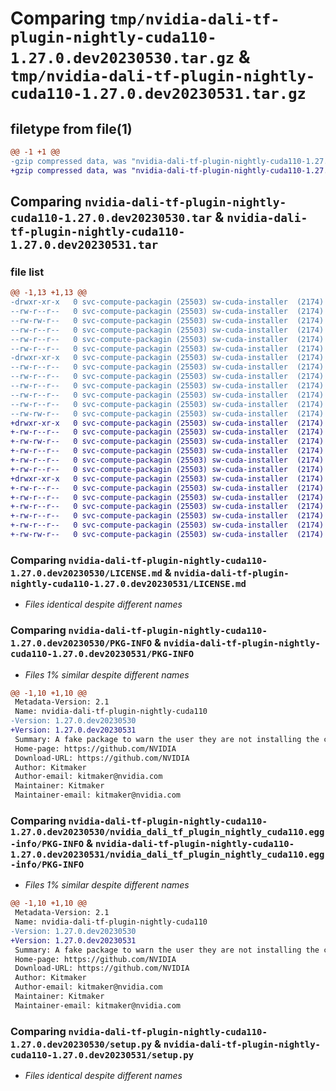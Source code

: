 # Comparing `tmp/nvidia-dali-tf-plugin-nightly-cuda110-1.27.0.dev20230530.tar.gz` & `tmp/nvidia-dali-tf-plugin-nightly-cuda110-1.27.0.dev20230531.tar.gz`

## filetype from file(1)

```diff
@@ -1 +1 @@
-gzip compressed data, was "nvidia-dali-tf-plugin-nightly-cuda110-1.27.0.dev20230530.tar", last modified: Tue May 30 16:43:31 2023, max compression
+gzip compressed data, was "nvidia-dali-tf-plugin-nightly-cuda110-1.27.0.dev20230531.tar", last modified: Wed May 31 13:03:28 2023, max compression
```

## Comparing `nvidia-dali-tf-plugin-nightly-cuda110-1.27.0.dev20230530.tar` & `nvidia-dali-tf-plugin-nightly-cuda110-1.27.0.dev20230531.tar`

### file list

```diff
@@ -1,13 +1,13 @@
-drwxr-xr-x   0 svc-compute-packagin (25503) sw-cuda-installer  (2174)        0 2023-05-30 16:43:31.011732 nvidia-dali-tf-plugin-nightly-cuda110-1.27.0.dev20230530/
--rw-r--r--   0 svc-compute-packagin (25503) sw-cuda-installer  (2174)      469 2023-05-30 16:43:30.000000 nvidia-dali-tf-plugin-nightly-cuda110-1.27.0.dev20230530/ERROR.txt
--rw-rw-r--   0 svc-compute-packagin (25503) sw-cuda-installer  (2174)    11336 2023-05-24 10:07:51.000000 nvidia-dali-tf-plugin-nightly-cuda110-1.27.0.dev20230530/LICENSE.md
--rw-r--r--   0 svc-compute-packagin (25503) sw-cuda-installer  (2174)       37 2023-05-30 16:43:30.000000 nvidia-dali-tf-plugin-nightly-cuda110-1.27.0.dev20230530/PACKAGE_NAME
--rw-r--r--   0 svc-compute-packagin (25503) sw-cuda-installer  (2174)     1708 2023-05-30 16:43:31.011732 nvidia-dali-tf-plugin-nightly-cuda110-1.27.0.dev20230530/PKG-INFO
--rw-r--r--   0 svc-compute-packagin (25503) sw-cuda-installer  (2174)      316 2023-05-30 16:43:30.000000 nvidia-dali-tf-plugin-nightly-cuda110-1.27.0.dev20230530/README.rst
-drwxr-xr-x   0 svc-compute-packagin (25503) sw-cuda-installer  (2174)        0 2023-05-30 16:43:31.011732 nvidia-dali-tf-plugin-nightly-cuda110-1.27.0.dev20230530/nvidia_dali_tf_plugin_nightly_cuda110.egg-info/
--rw-r--r--   0 svc-compute-packagin (25503) sw-cuda-installer  (2174)     1708 2023-05-30 16:43:30.000000 nvidia-dali-tf-plugin-nightly-cuda110-1.27.0.dev20230530/nvidia_dali_tf_plugin_nightly_cuda110.egg-info/PKG-INFO
--rw-r--r--   0 svc-compute-packagin (25503) sw-cuda-installer  (2174)      297 2023-05-30 16:43:31.000000 nvidia-dali-tf-plugin-nightly-cuda110-1.27.0.dev20230530/nvidia_dali_tf_plugin_nightly_cuda110.egg-info/SOURCES.txt
--rw-r--r--   0 svc-compute-packagin (25503) sw-cuda-installer  (2174)        1 2023-05-30 16:43:30.000000 nvidia-dali-tf-plugin-nightly-cuda110-1.27.0.dev20230530/nvidia_dali_tf_plugin_nightly_cuda110.egg-info/dependency_links.txt
--rw-r--r--   0 svc-compute-packagin (25503) sw-cuda-installer  (2174)       22 2023-05-30 16:43:30.000000 nvidia-dali-tf-plugin-nightly-cuda110-1.27.0.dev20230530/nvidia_dali_tf_plugin_nightly_cuda110.egg-info/top_level.txt
--rw-r--r--   0 svc-compute-packagin (25503) sw-cuda-installer  (2174)       38 2023-05-30 16:43:31.011732 nvidia-dali-tf-plugin-nightly-cuda110-1.27.0.dev20230530/setup.cfg
--rw-rw-r--   0 svc-compute-packagin (25503) sw-cuda-installer  (2174)     4560 2023-05-24 10:07:51.000000 nvidia-dali-tf-plugin-nightly-cuda110-1.27.0.dev20230530/setup.py
+drwxr-xr-x   0 svc-compute-packagin (25503) sw-cuda-installer  (2174)        0 2023-05-31 13:03:28.929705 nvidia-dali-tf-plugin-nightly-cuda110-1.27.0.dev20230531/
+-rw-r--r--   0 svc-compute-packagin (25503) sw-cuda-installer  (2174)      469 2023-05-31 13:03:28.000000 nvidia-dali-tf-plugin-nightly-cuda110-1.27.0.dev20230531/ERROR.txt
+-rw-rw-r--   0 svc-compute-packagin (25503) sw-cuda-installer  (2174)    11336 2023-05-24 10:07:51.000000 nvidia-dali-tf-plugin-nightly-cuda110-1.27.0.dev20230531/LICENSE.md
+-rw-r--r--   0 svc-compute-packagin (25503) sw-cuda-installer  (2174)       37 2023-05-31 13:03:28.000000 nvidia-dali-tf-plugin-nightly-cuda110-1.27.0.dev20230531/PACKAGE_NAME
+-rw-r--r--   0 svc-compute-packagin (25503) sw-cuda-installer  (2174)     1708 2023-05-31 13:03:28.929705 nvidia-dali-tf-plugin-nightly-cuda110-1.27.0.dev20230531/PKG-INFO
+-rw-r--r--   0 svc-compute-packagin (25503) sw-cuda-installer  (2174)      316 2023-05-31 13:03:28.000000 nvidia-dali-tf-plugin-nightly-cuda110-1.27.0.dev20230531/README.rst
+drwxr-xr-x   0 svc-compute-packagin (25503) sw-cuda-installer  (2174)        0 2023-05-31 13:03:28.929705 nvidia-dali-tf-plugin-nightly-cuda110-1.27.0.dev20230531/nvidia_dali_tf_plugin_nightly_cuda110.egg-info/
+-rw-r--r--   0 svc-compute-packagin (25503) sw-cuda-installer  (2174)     1708 2023-05-31 13:03:28.000000 nvidia-dali-tf-plugin-nightly-cuda110-1.27.0.dev20230531/nvidia_dali_tf_plugin_nightly_cuda110.egg-info/PKG-INFO
+-rw-r--r--   0 svc-compute-packagin (25503) sw-cuda-installer  (2174)      297 2023-05-31 13:03:28.000000 nvidia-dali-tf-plugin-nightly-cuda110-1.27.0.dev20230531/nvidia_dali_tf_plugin_nightly_cuda110.egg-info/SOURCES.txt
+-rw-r--r--   0 svc-compute-packagin (25503) sw-cuda-installer  (2174)        1 2023-05-31 13:03:28.000000 nvidia-dali-tf-plugin-nightly-cuda110-1.27.0.dev20230531/nvidia_dali_tf_plugin_nightly_cuda110.egg-info/dependency_links.txt
+-rw-r--r--   0 svc-compute-packagin (25503) sw-cuda-installer  (2174)       22 2023-05-31 13:03:28.000000 nvidia-dali-tf-plugin-nightly-cuda110-1.27.0.dev20230531/nvidia_dali_tf_plugin_nightly_cuda110.egg-info/top_level.txt
+-rw-r--r--   0 svc-compute-packagin (25503) sw-cuda-installer  (2174)       38 2023-05-31 13:03:28.929705 nvidia-dali-tf-plugin-nightly-cuda110-1.27.0.dev20230531/setup.cfg
+-rw-rw-r--   0 svc-compute-packagin (25503) sw-cuda-installer  (2174)     4560 2023-05-24 10:07:51.000000 nvidia-dali-tf-plugin-nightly-cuda110-1.27.0.dev20230531/setup.py
```

### Comparing `nvidia-dali-tf-plugin-nightly-cuda110-1.27.0.dev20230530/LICENSE.md` & `nvidia-dali-tf-plugin-nightly-cuda110-1.27.0.dev20230531/LICENSE.md`

 * *Files identical despite different names*

### Comparing `nvidia-dali-tf-plugin-nightly-cuda110-1.27.0.dev20230530/PKG-INFO` & `nvidia-dali-tf-plugin-nightly-cuda110-1.27.0.dev20230531/PKG-INFO`

 * *Files 1% similar despite different names*

```diff
@@ -1,10 +1,10 @@
 Metadata-Version: 2.1
 Name: nvidia-dali-tf-plugin-nightly-cuda110
-Version: 1.27.0.dev20230530
+Version: 1.27.0.dev20230531
 Summary: A fake package to warn the user they are not installing the correct package.
 Home-page: https://github.com/NVIDIA
 Download-URL: https://github.com/NVIDIA
 Author: Kitmaker
 Author-email: kitmaker@nvidia.com
 Maintainer: Kitmaker
 Maintainer-email: kitmaker@nvidia.com
```

### Comparing `nvidia-dali-tf-plugin-nightly-cuda110-1.27.0.dev20230530/nvidia_dali_tf_plugin_nightly_cuda110.egg-info/PKG-INFO` & `nvidia-dali-tf-plugin-nightly-cuda110-1.27.0.dev20230531/nvidia_dali_tf_plugin_nightly_cuda110.egg-info/PKG-INFO`

 * *Files 1% similar despite different names*

```diff
@@ -1,10 +1,10 @@
 Metadata-Version: 2.1
 Name: nvidia-dali-tf-plugin-nightly-cuda110
-Version: 1.27.0.dev20230530
+Version: 1.27.0.dev20230531
 Summary: A fake package to warn the user they are not installing the correct package.
 Home-page: https://github.com/NVIDIA
 Download-URL: https://github.com/NVIDIA
 Author: Kitmaker
 Author-email: kitmaker@nvidia.com
 Maintainer: Kitmaker
 Maintainer-email: kitmaker@nvidia.com
```

### Comparing `nvidia-dali-tf-plugin-nightly-cuda110-1.27.0.dev20230530/setup.py` & `nvidia-dali-tf-plugin-nightly-cuda110-1.27.0.dev20230531/setup.py`

 * *Files identical despite different names*

